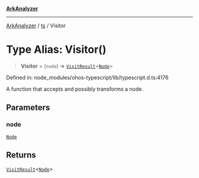 [**ArkAnalyzer**](../../../../README.md)

***

[ArkAnalyzer](../../../../globals.md) / [ts](../README.md) / Visitor

# Type Alias: Visitor()

> **Visitor** = (`node`) => [`VisitResult`](VisitResult.md)\<[`Node`](../interfaces/Node.md)\>

Defined in: node\_modules/ohos-typescript/lib/typescript.d.ts:4176

A function that accepts and possibly transforms a node.

## Parameters

### node

[`Node`](../interfaces/Node.md)

## Returns

[`VisitResult`](VisitResult.md)\<[`Node`](../interfaces/Node.md)\>
